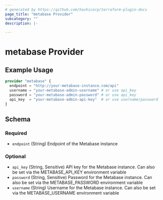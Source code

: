 ```yaml
---
# generated by https://github.com/hashicorp/terraform-plugin-docs
page_title: "metabase Provider"
subcategory: ""
description: |-
  
---
```


# metabase Provider



## Example Usage

```terraform
provider "metabase" {
  endpoint = "http://your-metabase-instance.com/api"
  username = "your-metabase-admin-username" # or use api_key
  password = "your-metabase-admin-password" # or use api_key
  api_key  = "your-metabase-admin-api-key"  # or use username/password
}
```

<!-- schema generated by tfplugindocs -->
## Schema

### Required

- `endpoint` (String) Endpoint of the Metabase instance

### Optional

- `api_key` (String, Sensitive) API key for the Metabase instance. Can also be set via the METABASE_API_KEY environment variable
- `password` (String, Sensitive) Password for the Metabase instance. Can also be set via the METABASE_PASSWORD environment variable
- `username` (String) Username for the Metabase instance. Can also be set via the METABASE_USERNAME environment variable
